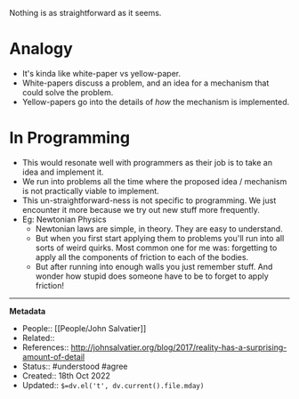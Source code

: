 Nothing is as straightforward as it seems.

# Analogy
- It's kinda like white-paper vs yellow-paper.
- White-papers discuss a problem, and an idea for a mechanism that could solve the problem.
- Yellow-papers go into the details of _how_ the mechanism is implemented.
# In Programming
- This would resonate well with programmers as their job is to take an idea and implement it.
- We run into problems all the time where the proposed idea / mechanism is not practically viable to implement.
- This un-straightforward-ness is not specific to programming. We just encounter it more because we try out new stuff more frequently.
- Eg: Newtonian Physics
	- Newtonian laws are simple, in theory. They are easy to understand.
	- But when you first start applying them to problems you'll run into all sorts of weird quirks. Most common one for me was: forgetting to apply all the components of friction to each of the bodies.
	- But after running into enough walls you just remember stuff. And wonder how stupid does someone have to be to forget to apply friction!
---
**Metadata**
- People:: [[People/John Salvatier]]
- Related::
- References:: http://johnsalvatier.org/blog/2017/reality-has-a-surprising-amount-of-detail
- Status:: #understood #agree 
- Created:: 18th Oct 2022
- Updated:: `$=dv.el('t', dv.current().file.mday)`